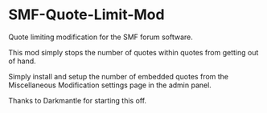 SMF-Quote-Limit-Mod
===================

Quote limiting modification for the SMF forum software.

This mod simply stops the number of quotes within quotes from getting out of hand.

Simply install and setup the number of embedded quotes from the Miscellaneous Modification settings page in the admin panel.

Thanks to Darkmantle for starting this off.
